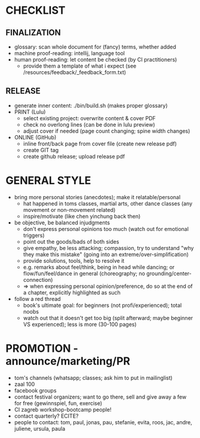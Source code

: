 CHECKLIST
====================================================================================================
FINALIZATION
--------------------------------------------------
* glossary: scan whole document for (fancy) terms, whether added
* machine proof-reading: intellij, language tool
* human proof-reading: let content be checked (by CI practitioners)
  * provide them a template of what i expect (see /resources/feedback/_feedback_form.txt)

RELEASE
--------------------------------------------------
* generate inner content: ./bin/build.sh (makes proper glossary)
* PRINT (Lulu)
  * select existing project: overwrite content & cover PDF
  * check no overlong lines (can be done in lulu preview)
  * adjust cover if needed (page count changing; spine width changes)
* ONLINE (GitHub)
  * inline front/back page from cover file (create new release pdf)
  * create GIT tag
  * create github release; upload release pdf

GENERAL STYLE
====================================================================================================
* bring more personal stories (anecdotes); make it relatable/personal
  * hat happened in toms classes, martial arts, other dance classes (any movement or non-movement related)
  * inspire/motivate (like chen yinchung back then)
* be objective, be balanced injudgments
  * don't express personal opinions too much (watch out for emotional triggers)
  * point out the goods/bads of both sides
  * give empathy, be less attacking; compassion, try to understand "why they make this mistake" (going into an extreme/over-simplification)
  * provide solutions, tools, help to resolve it
  * e.g. remarks about feel/think, being in head while dancing; or flow/fun/feel/dance in general (choreography; no grounding/center-connection)
  * => when expressing personal opinion/preference, do so at the end of a chapter, explicitly highlighted as such
* follow a red thread
  * book's ultimate goal: for beginners (not profi/experienced); total noobs
  * watch out that it doesn't get too big (split afterward; maybe beginner VS experienced); less is more (30-100 pages)

PROMOTION - announce/marketing/PR
====================================================================================================
* tom's channels (whatsapp; classes; ask him to put in mailinglist)
* zaal 100
* facebook groups
* contact festival organizers; want to go there, sell and give away a few for free (gewinnspiel, fun, exercise)
* CI zagreb workshop-bootcamp people!
* contact quarterly? ECITE?
* people to contact: tom, paul, jonas, pau, stefanie, evita, roos, jac, andre, juliene, ursula, paula
